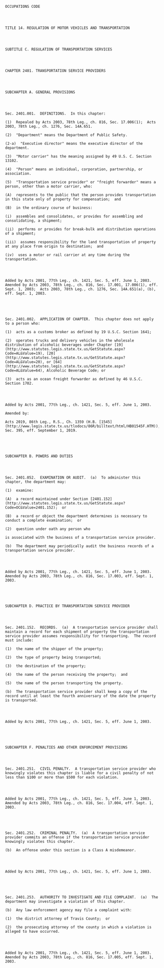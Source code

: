 ﻿
    
    
    	
    					
    
    
    OCCUPATIONS CODE
    
      
    
    
    TITLE 14. REGULATION OF MOTOR VEHICLES AND TRANSPORTATION
    
      
    
    
    SUBTITLE C. REGULATION OF TRANSPORTATION SERVICES
    
      
    
    
    CHAPTER 2401. TRANSPORTATION SERVICE PROVIDERS
    
      
    
    
    SUBCHAPTER A. GENERAL PROVISIONS
    
      
    
    
    Sec. 2401.001.  DEFINITIONS.  In this chapter:
    
    (1)  Repealed by Acts 2003, 78th Leg., ch. 816, Sec. 17.006(1);  Acts 2003, 78th Leg., ch. 1276, Sec. 14A.651.
    
    (2)  "Department" means the Department of Public Safety.
    
    (2-a)  "Executive director" means the executive director of the department.
    
    (3)  "Motor carrier" has the meaning assigned by 49 U.S. C. Section 13102.
    
    (4)  "Person" means an individual, corporation, partnership, or association.
    
    (5)  "Transportation service provider" or "freight forwarder" means a person, other than a motor carrier, who:
    
    (A)  represents to the public that the person provides transportation in this state only of property for compensation;  and
    
    (B)  in the ordinary course of business:
    
    (i)  assembles and consolidates, or provides for assembling and consolidating, a shipment;
    
    (ii)  performs or provides for break-bulk and distribution operations of a shipment;
    
    (iii)  assumes responsibility for the land transportation of property at any place from origin to destination;  and
    
    (iv)  uses a motor or rail carrier at any time during the transportation.
    
    
    
    
    Added by Acts 2001, 77th Leg., ch. 1421, Sec. 5, eff. June 1, 2003.  Amended by Acts 2003, 78th Leg., ch. 816, Sec. 17.001, 17.006(1), eff. Sept. 1, 2003;  Acts 2003, 78th Leg., ch. 1276, Sec. 14A.651(a), (b), eff. Sept. 1, 2003.
    
    
    
    
    
    Sec. 2401.002.  APPLICATION OF CHAPTER.  This chapter does not apply to a person who:
    
    (1)  acts as a customs broker as defined by 19 U.S.C. Section 1641;
    
    (2)  operates trucks and delivery vehicles in the wholesale distribution of alcoholic beverages under Chapter [19](http://www.statutes.legis.state.tx.us/GetStatute.aspx?Code=AL&Value=19), [20](http://www.statutes.legis.state.tx.us/GetStatute.aspx?Code=AL&Value=20), or [64](http://www.statutes.legis.state.tx.us/GetStatute.aspx?Code=AL&Value=64), Alcoholic Beverage Code; or
    
    (3)  acts as an ocean freight forwarder as defined by 46 U.S.C. Section 1702.
    
    
    
    
    Added by Acts 2001, 77th Leg., ch. 1421, Sec. 5, eff. June 1, 2003.
    
    Amended by: 
    
    Acts 2019, 86th Leg., R.S., Ch. 1359 (H.B. [1545](http://www.legis.state.tx.us/tlodocs/86R/billtext/html/HB01545F.HTM)), Sec. 395, eff. September 1, 2019.
    
    
    
    
    
    SUBCHAPTER B. POWERS AND DUTIES
    
      
    
    
    Sec. 2401.052.  EXAMINATION OR AUDIT.  (a)  To administer this chapter, the department may:
    
    (1)  examine:
    
    (A)  a record maintained under Section [2401.152](http://www.statutes.legis.state.tx.us/GetStatute.aspx?Code=OC&Value=2401.152);  or
    
    (B)  a record or object the department determines is necessary to conduct a complete examination;  or
    
    (2)  question under oath any person who
    
    is associated with the business of a transportation service provider.
    
    (b)  The department may periodically audit the business records of a transportation service provider.
    
    
    
    
    Added by Acts 2001, 77th Leg., ch. 1421, Sec. 5, eff. June 1, 2003.  Amended by Acts 2003, 78th Leg., ch. 816, Sec. 17.003, eff. Sept. 1, 2003.
    
    
    
    
    
    SUBCHAPTER D. PRACTICE BY TRANSPORTATION SERVICE PROVIDER
    
      
    
    
    Sec. 2401.152.  RECORDS.  (a)  A transportation service provider shall maintain a record for each shipment of property the transportation service provider assumes responsibility for transporting.  The record must include:
    
    (1)  the name of the shipper of the property;
    
    (2)  the type of property being transported;
    
    (3)  the destination of the property;
    
    (4)  the name of the person receiving the property;  and
    
    (5)  the name of the person transporting the property.
    
    (b)  The transportation service provider shall keep a copy of the record until at least the fourth anniversary of the date the property is transported.
    
    
    
    
    Added by Acts 2001, 77th Leg., ch. 1421, Sec. 5, eff. June 1, 2003.
    
    
    
    
    
    SUBCHAPTER F. PENALTIES AND OTHER ENFORCEMENT PROVISIONS
    
      
    
    
    Sec. 2401.251.  CIVIL PENALTY.  A transportation service provider who knowingly violates this chapter is liable for a civil penalty of not less than $100 or more than $500 for each violation.
    
    
    
    
    Added by Acts 2001, 77th Leg., ch. 1421, Sec. 5, eff. June 1, 2003.  Amended by Acts 2003, 78th Leg., ch. 816, Sec. 17.004, eff. Sept. 1, 2003.
    
    
    
    
    
    Sec. 2401.252.  CRIMINAL PENALTY.  (a)  A transportation service provider commits an offense if the transportation service provider knowingly violates this chapter.
    
    (b)  An offense under this section is a Class A misdemeanor.
    
    
    
    
    Added by Acts 2001, 77th Leg., ch. 1421, Sec. 5, eff. June 1, 2003.
    
    
    
    
    
    Sec. 2401.253.  AUTHORITY TO INVESTIGATE AND FILE COMPLAINT.  (a)  The department may investigate a violation of this chapter.
    
    (b)  Any law enforcement agency may file a complaint with:
    
    (1)  the district attorney of Travis County;  or
    
    (2)  the prosecuting attorney of the county in which a violation is alleged to have occurred.
    
    
    
    
    Added by Acts 2001, 77th Leg., ch. 1421, Sec. 5, eff. June 1, 2003.  Amended by Acts 2003, 78th Leg., ch. 816, Sec. 17.005, eff. Sept. 1, 2003.
    
    
    
    
    				
